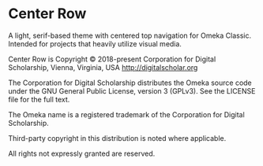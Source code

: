 # Center Row
A light, serif-based theme with centered top navigation for Omeka Classic. Intended for projects that heavily utilize visual media.

Center Row is Copyright © 2018-present Corporation for Digital Scholarship, Vienna, Virginia, USA http://digitalscholar.org

The Corporation for Digital Scholarship distributes the Omeka source code under the GNU General Public License, version 3 (GPLv3). See the LICENSE file for the full text.

The Omeka name is a registered trademark of the Corporation for Digital Scholarship.

Third-party copyright in this distribution is noted where applicable.

All rights not expressly granted are reserved.
